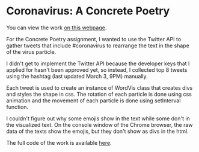 # Coronavirus: A Concrete Poetry

You can view the work [on this webpage](http://jiwonshin.com/mol/week4/).

For the Concrete Poetry assignment, I wanted to use the Twitter API to gather tweets that include #coronavirus to rearrange the text in the shape of the virus particle.

I didn't get to implement the Twitter API because the developer keys that I applied for hasn't been approved yet, so instead, I collected top 8 tweets using the hashtag (last updated March 3, 9PM) manually. 

Each tweet is used to create an instance of WordVis class that creates divs and styles the shape in css. The rotation of each particle is done using css animation and the movement of each particle is done using setInterval function.

I couldn't figure out why some emojis show in the text while some don't in the visualized text. On the console window of the Chrome browser, the raw data of the texts show the emojis, but they don't show as divs in the html.

The full code of the work is available [here](index.html).
